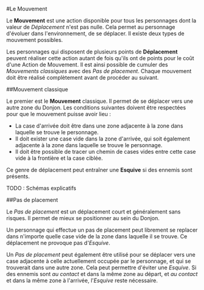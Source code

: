 #Le Mouvement

Le **Mouvement** est une action disponible pour tous les personnages dont la valeur de _Déplacement_ n'est pas nulle. Cela permet au personnage d'évoluer dans l'environnement, de se déplacer. Il existe deux types de mouvement possibles. 

Les personnages qui disposent de plusieurs points de **Déplacement** peuvent réaliser cette action autant de fois qu'ils ont de points pour le coût d'une Action de Mouvement. Il est ainsi possible de cumuler des _Mouvements classiques_ avec des _Pas de placement_. Chaque mouvement doit être réalisé complètement avant de procéder au suivant.

##Mouvement classique

Le premier est le **Mouvement** classique. Il permet de se déplacer vers une autre zone du Donjon. Les conditions suivantes doivent être respectées pour que le mouvement puisse avoir lieu :

* La case d'arrivée doit être dans une zone adjacente à la zone dans laquelle se trouve le personnage.
* Il doit exister une case vide dans la zone d'arrivée, qui soit également adjacente à la zone dans laquelle se trouve le personnage.
* Il doit être possible de tracer un chemin de cases vides entre cette case vide à la frontière et la case ciblée.

Ce genre de déplacement peut entraîner une **Esquive** si des ennemis sont présents.

TODO : Schémas explicatifs

##Pas de placement

Le _Pas de placement_ est un déplacement court et généralement sans risques. Il permet de mieux se positionner au sein du Donjon. 

Un personnage qui effectue un pas de placement peut librement se replacer dans n'importe quelle case vide de la zone dans laquelle il se trouve. Ce déplacement ne provoque pas d'_Esquive_.

Un _Pas de placement_ peut également être utilisé pour se déplacer vers une case adjacente à celle actuellement occupée par le personnage, et qui se trouverait dans une autre zone. Cela peut permettre d'éviter une _Esquive_. Si des ennemis sont _au contact_ et dans la même zone au départ, et _au contact_ et dans la même zone à l'arrivée, l'_Esquive_ reste nécessaire.

